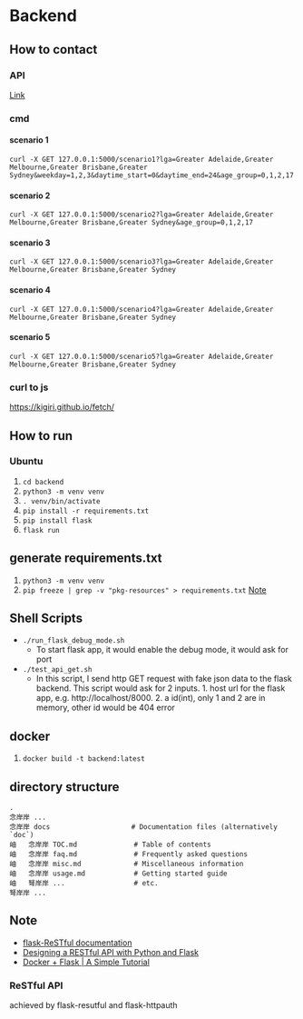 # Backend

## How to contact
### API
[Link](https://app.swaggerhub.com/apis-docs/yangxvlin/backend/1.0.0)

### cmd
#### scenario 1
```curl -X GET 127.0.0.1:5000/scenario1?lga=Greater Adelaide,Greater Melbourne,Greater Brisbane,Greater Sydney&weekday=1,2,3&daytime_start=0&daytime_end=24&age_group=0,1,2,17```
#### scenario 2
```curl -X GET 127.0.0.1:5000/scenario2?lga=Greater Adelaide,Greater Melbourne,Greater Brisbane,Greater Sydney&age_group=0,1,2,17```
#### scenario 3
```curl -X GET 127.0.0.1:5000/scenario3?lga=Greater Adelaide,Greater Melbourne,Greater Brisbane,Greater Sydney```
#### scenario 4
```curl -X GET 127.0.0.1:5000/scenario4?lga=Greater Adelaide,Greater Melbourne,Greater Brisbane,Greater Sydney```
#### scenario 5
```curl -X GET 127.0.0.1:5000/scenario5?lga=Greater Adelaide,Greater Melbourne,Greater Brisbane,Greater Sydney```

### curl to js
https://kigiri.github.io/fetch/

## How to run
### Ubuntu
1. ```cd backend```
2. ```python3 -m venv venv```
3. ```. venv/bin/activate```
4. ```pip install -r requirements.txt```
5. ```pip install flask```
6. ```flask run```

## generate requirements.txt
1. ```python3 -m venv venv```
2. ```pip freeze | grep -v "pkg-resources" > requirements.txt``` [Note](https://stackoverflow.com/a/40167445)

## Shell Scripts
- ```./run_flask_debug_mode.sh```  
  - To start flask app, it would enable the debug mode, it would ask for port
- ```./test_api_get.sh```
  - In this script, I send http GET request with fake json data to the flask backend. This script would ask for 2 inputs. 1. host url for the flask app, e.g. http://localhost/8000. 2. a id(int), only 1 and 2 are in memory, other id would be 404 error

## docker
1. ```docker build -t backend:latest```

## directory structure
```
.
念岸岸 ...
念岸岸 docs                    # Documentation files (alternatively `doc`)
岫   念岸岸 TOC.md              # Table of contents
岫   念岸岸 faq.md              # Frequently asked questions
岫   念岸岸 misc.md             # Miscellaneous information
岫   念岸岸 usage.md            # Getting started guide
岫   弩岸岸 ...                 # etc.
弩岸岸 ...
```

## Note
- [flask-ReSTful documentation](https://flask-restful.readthedocs.io/en/latest/)
- [Designing a RESTful API with Python and Flask](https://blog.miguelgrinberg.com/post/designing-a-restful-api-with-python-and-flask)
- [Docker + Flask | A Simple Tutorial](https://medium.com/@doedotdev/docker-flask-a-simple-tutorial-bbcb2f4110b5)

### ReSTful API
achieved by flask-resutful and flask-httpauth
